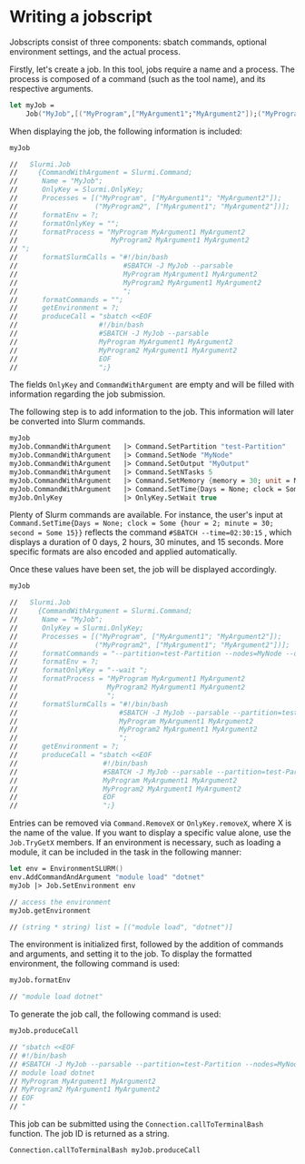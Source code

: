 # Writing a jobscript

Jobscripts consist of three components: sbatch commands, optional environment settings, and the actual process. 

Firstly, let's create a job. In this tool, jobs require a name and a process. The process is composed of a command (such as the tool name), and its respective arguments. 

```fsharp
let myJob =
    Job("MyJob",[("MyProgram",["MyArgument1";"MyArgument2"]);("MyProgram2",["MyArgument1";"MyArgument2"])])
```

When displaying the job, the following information is included: 

```fsharp
myJob 

//   Slurmi.Job
//     {CommandWithArgument = Slurmi.Command;
//      Name = "MyJob";
//      OnlyKey = Slurmi.OnlyKey;
//      Processes = [("MyProgram", ["MyArgument1"; "MyArgument2"]);
//                   ("MyProgram2", ["MyArgument1"; "MyArgument2"])];
//      formatEnv = ?;
//      formatOnlyKey = "";
//      formatProcess = "MyProgram MyArgument1 MyArgument2
//                       MyProgram2 MyArgument1 MyArgument2
// ";
//      formatSlurmCalls = "#!/bin/bash 
//                          #SBATCH -J MyJob --parsable 
//                          MyProgram MyArgument1 MyArgument2
//                          MyProgram2 MyArgument1 MyArgument2
//                          ";
//      formatCommands = "";
//      getEnvironment = ?;
//      produceCall = "sbatch <<EOF
//                    #!/bin/bash 
//                    #SBATCH -J MyJob --parsable 
//                    MyProgram MyArgument1 MyArgument2
//                    MyProgram2 MyArgument1 MyArgument2
//                    EOF
//                    ";}

```
The fields `OnlyKey` and `CommandWithArgument` are empty and will be filled with information regarding the job submission. 

The following step is to add information to the job. This information will later be converted into Slurm commands.

```fsharp 
myJob
myJob.CommandWithArgument   |> Command.SetPartition "test-Partition"
myJob.CommandWithArgument   |> Command.SetNode "MyNode"
myJob.CommandWithArgument   |> Command.SetOutput "MyOutput"
myJob.CommandWithArgument   |> Command.SetNTasks 5
myJob.CommandWithArgument   |> Command.SetMemory {memory = 30; unit = MemoryUnit.G }
myJob.CommandWithArgument   |> Command.SetTime{Days = None; clock = Some {hour = 2; minute = 30; second = Some 15}}
myJob.OnlyKey               |> OnlyKey.SetWait true 

```
Plenty of Slurm commands are available. For instance, the user's input at `Command.SetTime{Days = None; clock = Some {hour = 2; minute = 30; second = Some 15}}` reflects the command `#SBATCH --time=02:30:15` , which displays a duration of 0 days, 2 hours, 30 minutes, and 15 seconds. More specific formats are also encoded and applied automatically.

Once these values have been set, the job will be displayed accordingly.

```fsharp
myJob 

//   Slurmi.Job
//     {CommandWithArgument = Slurmi.Command;
//      Name = "MyJob";
//      OnlyKey = Slurmi.OnlyKey;
//      Processes = [("MyProgram", ["MyArgument1"; "MyArgument2"]);
//                   ("MyProgram2", ["MyArgument1"; "MyArgument2"])];
//      formatCommands = "--partition=test-Partition --nodes=MyNode --output=MyOutput --ntasks=5 --mem=30G --time=02:30:15 ";
//      formatEnv = ?;
//      formatOnlyKey = "--wait ";
//      formatProcess = "MyProgram MyArgument1 MyArgument2
//                      MyProgram2 MyArgument1 MyArgument2
//                      ";
//      formatSlurmCalls = "#!/bin/bash 
//                         #SBATCH -J MyJob --parsable --partition=test-Partition --nodes=MyNode --output=MyOutput --ntasks=5 --mem=30G --time=02:30:15 --wait 
//                         MyProgram MyArgument1 MyArgument2
//                         MyProgram2 MyArgument1 MyArgument2
//                         ";
//      getEnvironment = ?;
//      produceCall = "sbatch <<EOF
//                     #!/bin/bash 
//                     #SBATCH -J MyJob --parsable --partition=test-Partition --nodes=MyNode --output=MyOutput --ntasks=5 --mem=30G --time=02:30:15 --wait 
//                     MyProgram MyArgument1 MyArgument2
//                     MyProgram2 MyArgument1 MyArgument2
//                     EOF
//                     ";}

```

Entries can be removed via `Command.RemoveX` or `OnlyKey.removeX`, where X is the name of the value. If you want to display a specific value alone, use the `Job.TryGetX` members.
If an environment is necessary, such as loading a module, it can be included in the task in the following manner:

```fsharp
let env = EnvironmentSLURM()
env.AddCommandAndArgument "module load" "dotnet" 
myJob |> Job.SetEnvironment env

// access the environment
myJob.getEnvironment

// (string * string) list = [("module load", "dotnet")]
```

The environment is initialized first, followed by the addition of commands and arguments, and setting it to the job. 
To display the formatted environment, the following command is used: 

```fsharp
myJob.formatEnv

// "module load dotnet"
```



To generate the job call, the following command is used: 

```fsharp
myJob.produceCall

// "sbatch <<EOF
// #!/bin/bash 
// #SBATCH -J MyJob --parsable --partition=test-Partition --nodes=MyNode --output=MyOutput --ntasks=5 --mem=30G --time=02:30:15 --wait 
// module load dotnet
// MyProgram MyArgument1 MyArgument2
// MyProgram2 MyArgument1 MyArgument2
// EOF
// "
```

This job can be submitted using the `Connection.callToTerminalBash` function. 
The job ID is returned as a string. 

```fsharp
Connection.callToTerminalBash myJob.produceCall
```


